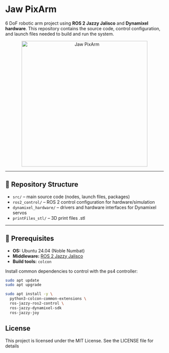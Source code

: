 # Jaw PixArm

6 DoF robotic arm project using **ROS 2 Jazzy Jalisco** and **Dynamixel hardware**. 
This repository contains the source code, control configuration, and launch files needed to build and run the system.

<p align="center">
  <img src="images/jaw.png" alt="Jaw PixArm" width="400"/>
</p>

---

## 📂 Repository Structure
- `src/` – main source code (nodes, launch files, packages)
- `ros2_control/` – ROS 2 control configuration for hardware/simulation
- `dynamixel_hardware/` – drivers and hardware interfaces for Dynamixel servos
- `printFiles_stl/` – 3D print files .stl

---

## 🚀 Prerequisites

- **OS:** Ubuntu 24.04 (Noble Numbat)
- **Middleware:** [ROS 2 Jazzy Jalisco](https://docs.ros.org/en/jazzy/Installation.html)
- **Build tools:** `colcon`

Install common dependencies to control with the ps4 controller:

```bash
sudo apt update
sudo apt upgrade

sudo apt install -y \
  python3-colcon-common-extensions \
  ros-jazzy-ros2-control \
  ros-jazzy-dynamixel-sdk
  ros-jazzy-joy
```

## License
This project is licensed under the MIT License. See the LICENSE file for details
